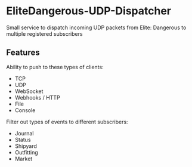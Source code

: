 # EliteDangerous-UDP-Dispatcher
Small service to dispatch incoming UDP packets from Elite: Dangerous to multiple registered subscribers

## Features
Ability to push to these types of clients:
- TCP
- UDP
- WebSocket
- Webhooks / HTTP
- File
- Console

Filter out types of events to different subscribers:
- Journal
- Status
- Shipyard
- Outfitting
- Market

